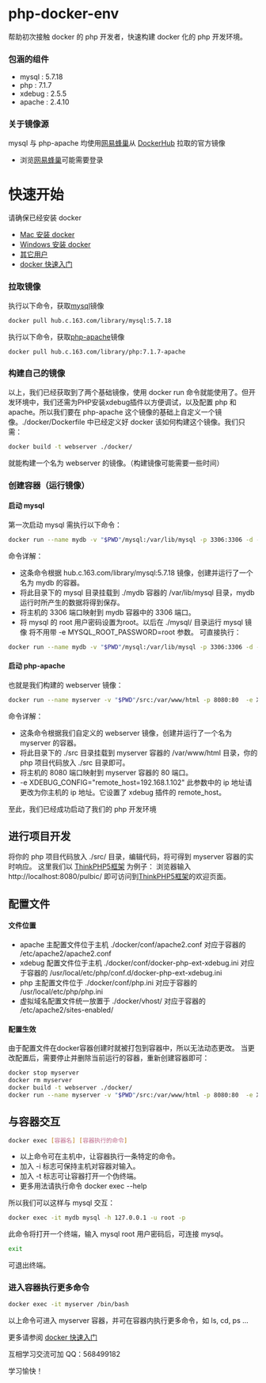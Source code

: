 # php-docker-env
帮助初次接触 docker 的 php 开发者，快速构建 docker 化的 php 开发环境。

### 包涵的组件
* mysql : 5.7.18
* php : 7.1.7
* xdebug : 2.5.5
* apache : 2.4.10

### 关于镜像源
mysql 与 php-apache 均使用[网易蜂巢](https://c.163.com/hub)从 [DockerHub](https://hub.docker.com/explore/)  拉取的官方镜像
* 浏览[网易蜂巢](https://c.163.com/hub)可能需要登录

# 快速开始
请确保已经安装 docker
* [Mac 安装 docker](https://www.docker.com/docker-mac)
* [Windows 安装 docker](https://www.docker.com/docker-windows)
* [其它用户](https://www.docker.com/)
* [docker 快速入门](https://docs.docker.com/get-started/)

### 拉取镜像
执行以下命令，获取[mysql](https://hub.docker.com/_/mysql/)镜像
```sh
docker pull hub.c.163.com/library/mysql:5.7.18
```
执行以下命令，获取[php-apache](https://hub.docker.com/_/php/)镜像
```sh
docker pull hub.c.163.com/library/php:7.1.7-apache
```

### 构建自己的镜像
以上，我们已经获取到了两个基础镜像，使用 docker run 命令就能使用了。但开发环境中，我们还需为PHP安装xdebug插件以方便调试，以及配置 php 和 apache。所以我们要在 php-apache 这个镜像的基础上自定义一个镜像。./docker/Dockerfile 中已经定义好 docker 该如何构建这个镜像。我们只需：
```sh
docker build -t webserver ./docker/
```
就能构建一个名为 webserver 的镜像。（构建镜像可能需要一些时间）

### 创建容器（运行镜像）
#### 启动 mysql
第一次启动 mysql 需执行以下命令：
```sh
docker run --name mydb -v "$PWD"/mysql:/var/lib/mysql -p 3306:3306 -d -e MYSQL_ROOT_PASSWORD=root hub.c.163.com/library/mysql:5.7.18
```
命令详解：
* 这条命令根据 hub.c.163.com/library/mysql:5.7.18 镜像，创建并运行了一个名为 mydb 的容器。
* 将此目录下的 mysql 目录挂载到 ./mydb 容器的 /var/lib/mysql 目录，mydb 运行时所产生的数据将得到保存。
* 将主机的 3306 端口映射到 mydb 容器中的 3306 端口。
* 将 mysql 的 root 用户密码设置为root。以后在 ./mysql/ 目录运行 mysql 镜像 将不用带 -e MYSQL_ROOT_PASSWORD=root 参数。
可直接执行：
```sh
docker run --name mydb -v "$PWD"/mysql:/var/lib/mysql -p 3306:3306 -d -e MYSQL_ROOT_PASSWORD=root hub.c.163.com/library/mysql:5.7.18
```

#### 启动 php-apache
也就是我们构建的 webserver 镜像：
```sh
docker run --name myserver -v "$PWD"/src:/var/www/html -p 8080:80  -e XDEBUG_CONFIG="remote_host=192.168.1.102" -d webserver
```
命令详解：
* 这条命令根据我们自定义的 webserver 镜像，创建并运行了一个名为 myserver  的容器。
* 将此目录下的 ./src 目录挂载到 myserver 容器的 /var/www/html 目录，你的 php 项目代码放入 ./src 目录即可。
* 将主机的 8080 端口映射到 myserver 容器的 80 端口。
* -e XDEBUG_CONFIG="remote_host=192.168.1.102" 此参数中的 ip 地址请更改为你主机的 ip 地址。它设置了 xdebug 插件的 remote_host。

至此，我们已经成功启动了我们的 php 开发环境

## 进行项目开发
将你的 php 项目代码放入 ./src/ 目录，编辑代码，将可得到 myserver 容器的实时响应。
这里我们以 [ThinkPHP5框架](https://github.com/top-think/think) 为例子：
浏览器输入 http://localhost:8080/pulbic/ 即可访问到[ThinkPHP5框架](https://github.com/top-think/think)的欢迎页面。

## 配置文件
#### 文件位置
* apache 主配置文件位于主机 ./docker/conf/apache2.conf 对应于容器的 /etc/apache2/apache2.conf
* xdebug 配置文件位于主机 ./docker/conf/docker-php-ext-xdebug.ini 对应于容器的 /usr/local/etc/php/conf.d/docker-php-ext-xdebug.ini
* php 主配置文件位于 ./docker/conf/php.ini 对应于容器的 /usr/local/etc/php/php.ini
* 虚拟域名配置文件统一放置于 ./docker/vhost/ 对应于容器的 /etc/apache2/sites-enabled/

#### 配置生效
由于配置文件在docker容器创建时就被打包到容器中，所以无法动态更改。
当更改配置后，需要停止并删除当前运行的容器，重新创建容器即可：
```sh
docker stop myserver 
docker rm myserver
docker build -t webserver ./docker/
docker run --name myserver -v "$PWD"/src:/var/www/html -p 8080:80  -e XDEBUG_CONFIG="remote_host=192.168.1.102" -d webserver
```


## 与容器交互
```sh
docker exec [容器名] [容器执行的命令]
```
* 以上命令可在主机中，让容器执行一条特定的命令。
* 加入 -i 标志可保持主机对容器对输入。
* 加入 -t 标志可让容器打开一个伪终端。
* 更多用法请执行命令  docker exec --help

所以我们可以这样与 mysql 交互：
```sh
docker exec -it mydb mysql -h 127.0.0.1 -u root -p
```
此命令将打开一个终端，输入 mysql root 用户密码后，可连接 mysql。
```sh
exit
```
可退出终端。

### 进入容器执行更多命令
```sh
docker exec -it myserver /bin/bash
```
以上命令可进入 myserver 容器，并可在容器内执行更多命令，如 ls, cd, ps ...

更多请参阅 [docker 快速入门](https://docs.docker.com/get-started/)

互相学习交流可加 QQ：568499182

学习愉快！